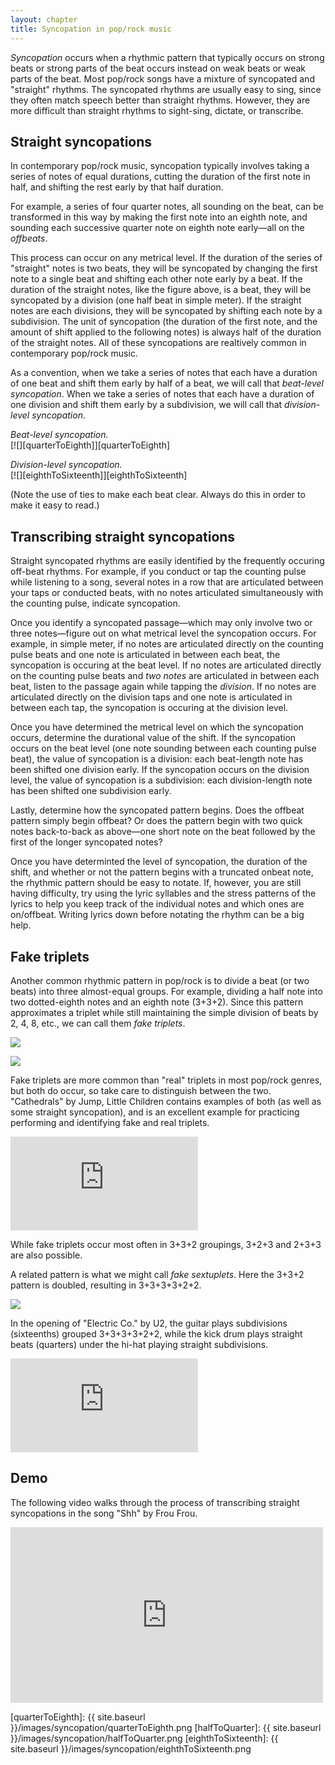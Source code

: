 ```yaml
---
layout: chapter
title: Syncopation in pop/rock music
---
```


*Syncopation* occurs when a rhythmic pattern that typically occurs on strong beats or strong parts of the beat occurs instead on weak beats or weak parts of the beat. Most pop/rock songs have a mixture of syncopated and "straight" rhythms. The syncopated rhythms are usually easy to sing, since they often match speech better than straight rhythms. However, they are more difficult than straight rhythms to sight-sing, dictate, or transcribe. 

## Straight syncopations 

In contemporary pop/rock music, syncopation typically involves taking a series of notes of equal durations, cutting the duration of the first note in half, and shifting the rest early by that half duration.

For example, a series of four quarter notes, all sounding on the beat, can be transformed in this way by making the first note into an eighth note, and sounding each successive quarter note on eighth note early—all on the *offbeats*.

This process can occur on any metrical level. If the duration of the series of "straight" notes is two beats, they will be syncopated by changing the first note to a single beat and shifting each other note early by a beat. If the duration of the straight notes, like the figure above, is a beat, they will be syncopated by a division (one half beat in simple meter). If the straight notes are each divisions, they will be syncopated by shifting each note by a subdivision. The unit of syncopation (the duration of the first note, and the amount of shift applied to the following notes) is always half of the duration of the straight notes. All of these syncopations are realtively common in contemporary pop/rock music.

As a convention, when we take a series of notes that each have a duration of one beat and shift them early by half of a beat, we will call that *beat-level syncopation*. When we take a series of notes that each have a duration of one division and shift them early by a subdivision, we will call that *division-level syncopation*.

*Beat-level syncopation.*  
[![][quarterToEighth]][quarterToEighth]

*Division-level syncopation.*  
[![][eighthToSixteenth]][eighthToSixteenth]

(Note the use of ties to make each beat clear. Always do this in order to make it easy to read.)

## Transcribing straight syncopations 

Straight syncopated rhythms are easily identified by the frequently occuring off-beat rhythms. For example, if you conduct or tap the counting pulse while listening to a song, several notes in a row that are articulated between your taps or conducted beats, with no notes articulated simultaneously with the counting pulse, indicate syncopation.

Once you identify a syncopated passage—which may only involve two or three notes—figure out on what metrical level the syncopation occurs. For example, in simple meter, if no notes are articulated directly on the counting pulse beats and one note is articulated in between each beat, the syncopation is occuring at the beat level. If no notes are articulated directly on the counting pulse beats and *two notes* are articulated in between each beat, listen to the passage again while tapping the *division*. If no notes are articulated directly on the division taps and one note is articulated in between each tap, the syncopation is occuring at the division level. 

Once you have determined the metrical level on which the syncopation occurs, determine the durational value of the shift. If the syncopation occurs on the beat level (one note sounding between each counting pulse beat), the value of syncopation is a division: each beat-length note has been shifted one division early. If the syncopation occurs on the division level, the value of syncopation is a subdivision: each division-length note has been shifted one subdivision early.

Lastly, determine how the syncopated pattern begins. Does the offbeat pattern simply begin offbeat? Or does the pattern begin with two quick notes back-to-back as above—one short note on the beat followed by the first of the longer syncopated notes?

Once you have determinted the level of syncopation, the duration of the shift, and whether or not the pattern begins with a truncated onbeat note, the rhythmic pattern should be easy to notate. If, however, you are still having difficulty, try using the lyric syllables and the stress patterns of the lyrics to help you keep track of the individual notes and which ones are on/offbeat. Writing lyrics down before notating the rhythm can be a big help.

## Fake triplets

Another common rhythmic pattern in pop/rock is to divide a beat (or two beats) into three almost-equal groups. For example, dividing a half note into two dotted-eighth notes and an eighth note (3+3+2). Since this pattern approximates a triplet while still maintaining the simple division of beats by 2, 4, 8, etc., we can call them *fake triplets*.

![](/images/syncopation/fakeTripletsBar.png)

![](/images/syncopation/fakeTripletsHalfBar.png)

Fake triplets are more common than "real" triplets in most pop/rock genres, but both do occur, so take care to distinguish between the two. "Cathedrals" by Jump, Little Children contains examples of both (as well as  some straight syncopation), and is an excellent example for practicing performing and identifying fake and real triplets.

<iframe class="spotify"  src="https://embed.spotify.com/?uri=spotify:track:2wd52lU3agY0P3x2hxPYhm" frameborder="0" allowtransparency="true"></iframe>

While fake triplets occur most often in 3+3+2 groupings, 3+2+3 and 2+3+3 are also possible.

A related pattern is what we might call *fake sextuplets*. Here the 3+3+2 pattern is doubled, resulting in 3+3+3+3+2+2. 

![](/images/syncopation/fakeSextuplets.png)

In the opening of "Electric Co." by U2, the guitar plays subdivisions (sixteenths) grouped 3+3+3+3+2+2, while the kick drum plays straight beats (quarters) under the hi-hat playing straight subdivisions. 

<iframe class="spotify"  src="https://embed.spotify.com/?uri=spotify:track:7sSdgidO7APGUdad4Ssw0L" frameborder="0" allowtransparency="true"></iframe>

## Demo

The following video walks through the process of transcribing straight syncopations in the song "Shh" by Frou Frou.

<iframe src="http://player.vimeo.com/video/52491312?badge=0" width="500" height="281" class="aligncenter" frameborder="0" webkitAllowFullScreen mozallowfullscreen allowFullScreen></iframe><br/>


[quarterToEighth]: {{ site.baseurl }}/images/syncopation/quarterToEighth.png
[halfToQuarter]: {{ site.baseurl }}/images/syncopation/halfToQuarter.png
[eighthToSixteenth]: {{ site.baseurl }}/images/syncopation/eighthToSixteenth.png